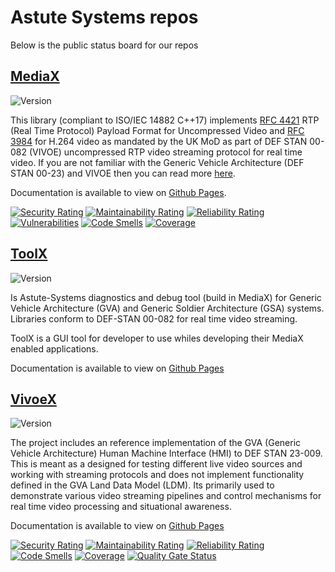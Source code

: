 # Astute Systems repos

Below is the public status board for our repos

## [MediaX](https://github.com/Astute-Systems/MediaX)

![Version](https://Astute-Systems.github.io/MediaX/version.svg)

This library (compliant to ISO/IEC 14882 C++17) implements [RFC 4421](https://datatracker.ietf.org/doc/html/rfc4421) RTP (Real Time Protocol) Payload Format for Uncompressed Video and [RFC 3984](https://datatracker.ietf.org/doc/html/rfc3984) for H.264 video as mandated by the UK MoD as part of DEF STAN 00-082 (VIVOE) uncompressed RTP video streaming protocol for real time video. If you are not familiar with the Generic Vehicle Architecture (DEF STAN 00-23) and VIVOE then you can read more [here](https://en.wikipedia.org/wiki/Generic_Vehicle_Architecture).

Documentation is available to view on [Github Pages](https://astute-systems.github.io/MediaX).

[![Security Rating](https://sonarcloud.io/api/project_badges/measure?project=Astute-Systems_MediaX&metric=security_rating&token=5c629e538c08ce4ac4d5d7a4cfc6e7e682c680f2)](https://sonarcloud.io/summary/new_code?id=Astute-Systems_MediaX)
[![Maintainability Rating](https://sonarcloud.io/api/project_badges/measure?project=Astute-Systems_MediaX&metric=sqale_rating&token=5c629e538c08ce4ac4d5d7a4cfc6e7e682c680f2)](https://sonarcloud.io/summary/new_code?id=Astute-Systems_MediaX)
[![Reliability Rating](https://sonarcloud.io/api/project_badges/measure?project=Astute-Systems_MediaX&metric=reliability_rating&token=5c629e538c08ce4ac4d5d7a4cfc6e7e682c680f2)](https://sonarcloud.io/summary/new_code?id=Astute-Systems_MediaX)
[![Vulnerabilities](https://sonarcloud.io/api/project_badges/measure?project=Astute-Systems_MediaX&metric=vulnerabilities&token=5c629e538c08ce4ac4d5d7a4cfc6e7e682c680f2)](https://sonarcloud.io/summary/new_code?id=Astute-Systems_MediaX)
[![Code Smells](https://sonarcloud.io/api/project_badges/measure?project=Astute-Systems_MediaX&metric=code_smells&token=5c629e538c08ce4ac4d5d7a4cfc6e7e682c680f2)](https://sonarcloud.io/summary/new_code?id=Astute-Systems_MediaX)
[![Coverage](https://sonarcloud.io/api/project_badges/measure?project=Astute-Systems_MediaX&metric=coverage&token=5c629e538c08ce4ac4d5d7a4cfc6e7e682c680f2)](https://sonarcloud.io/summary/new_code?id=Astute-Systems_MediaX)

## [ToolX](https://github.com/Astute-Systems/ToolX)

![Version](https://Astute-Systems.github.io/ToolX/version.svg)

Is Astute-Systems diagnostics and debug tool (build in MediaX) for Generic Vehicle Architecture (GVA) and Generic Soldier Architecture (GSA) systems. Libraries conform to DEF-STAN 00-082 for real time video streaming.

ToolX is a GUI tool for developer to use whiles developing their MediaX enabled applications.

Documentation is available to view on [Github Pages](https://astute-systems.github.io/ToolX)

## [VivoeX](https://github.com/Astute-Systems/VivoeX)

![Version](https://Astute-Systems.github.io/VivoeX/version.svg)

The project includes an reference implementation of the GVA (Generic Vehicle Architecture) Human Machine Interface (HMI) to DEF STAN 23-009. This is meant as a designed for testing different live video sources and working with streaming protocols and does not implement functionality defined in the GVA Land Data Model (LDM). Its primarily used to demonstrate various video streaming pipelines and control mechanisms for real time video processing and situational awareness.

Documentation is available to view on [Github Pages](https://astute-systems.github.io/VivoeX)

[![Security Rating](https://sonarcloud.io/api/project_badges/measure?project=Kent-Modular-Electronics_miv-firmware&metric=security_rating&token=36ad5a1ddf4ecf4d951ef3aa320699da854b5543)](https://sonarcloud.io/summary/new_code?id=Kent-Modular-Electronics_miv-firmware)
[![Maintainability Rating](https://sonarcloud.io/api/project_badges/measure?project=Kent-Modular-Electronics_miv-firmware&metric=sqale_rating&token=36ad5a1ddf4ecf4d951ef3aa320699da854b5543)](https://sonarcloud.io/summary/new_code?id=Kent-Modular-Electronics_miv-firmware)
[![Reliability Rating](https://sonarcloud.io/api/project_badges/measure?project=Kent-Modular-Electronics_miv-firmware&metric=reliability_rating&token=36ad5a1ddf4ecf4d951ef3aa320699da854b5543)](https://sonarcloud.io/summary/new_code?id=Kent-Modular-Electronics_miv-firmware)
[![Code Smells](https://sonarcloud.io/api/project_badges/measure?project=Kent-Modular-Electronics_miv-firmware&metric=code_smells&token=36ad5a1ddf4ecf4d951ef3aa320699da854b5543)](https://sonarcloud.io/summary/new_code?id=Kent-Modular-Electronics_miv-firmware)
[![Coverage](https://sonarcloud.io/api/project_badges/measure?project=Kent-Modular-Electronics_miv-firmware&metric=coverage&token=36ad5a1ddf4ecf4d951ef3aa320699da854b5543)](https://sonarcloud.io/summary/new_code?id=Kent-Modular-Electronics_miv-firmware)
[![Quality Gate Status](https://sonarcloud.io/api/project_badges/measure?project=Kent-Modular-Electronics_miv-firmware&metric=alert_status&token=36ad5a1ddf4ecf4d951ef3aa320699da854b5543)](https://sonarcloud.io/summary/new_code?id=Kent-Modular-Electronics_miv-firmware)


